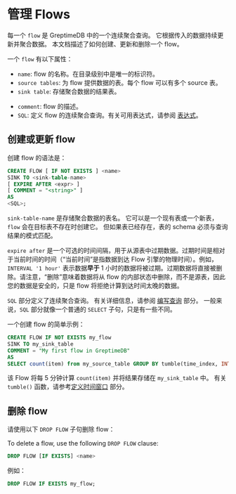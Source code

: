 # 管理 Flows

每一个 `flow` 是 GreptimeDB 中的一个连续聚合查询。
它根据传入的数据持续更新并聚合数据。
本文档描述了如何创建、更新和删除一个 flow。

一个 `flow` 有以下属性：
- `name`: flow 的名称。在目录级别中是唯一的标识符。
- `source tables`: 为 flow 提供数据的表。每个 flow 可以有多个 source 表。
- `sink table`: 存储聚合数据的结果表。
<!-- - `expire after`: 从 source 表中过期数据的时间间隔。过期时间之后的数据将不会在 flow 中使用。 -->
- `comment`: flow 的描述。
- `SQL`: 定义 flow 的连续聚合查询。有关可用表达式，请参阅 [表达式](./expression.md)。

## 创建或更新 flow

创建 flow 的语法是：

<!-- ```sql
CREATE [ OR REPLACE ] FLOW [ IF NOT EXISTS ] <name>
SINK TO <sink-table-name>
[ EXPIRE AFTER <expr> ]
[ COMMENT = "<string>" ]
AS 
<SQL>;
``` -->

```sql
CREATE FLOW [ IF NOT EXISTS ] <name>
SINK TO <sink-table-name>
[ EXPIRE AFTER <expr> ]
[ COMMENT = "<string>" ]
AS 
<SQL>;
```

<!-- 当指定 `OR REPLACE` 时，如果同名的 flow 已经存在，它将被更新为新的 flow。请注意，这只影响 flow 任务本身，源表和目标表不会被更改。 -->

`sink-table-name` 是存储聚合数据的表名。
它可以是一个现有表或一个新表，`flow` 会在目标表不存在时创建它。
但如果表已经存在，表的 schema 必须与查询结果的模式匹配。

`expire after` 是一个可选的时间间隔，用于从源表中过期数据。过期时间是相对于当前时间的时间（“当前时间”是指数据到达 Flow 引擎的物理时间）。例如，`INTERVAL '1 hour'` 表示数据**早于** 1 小时的数据将被过期。过期数据将直接被删除。请注意，“删除”意味着数据将从 flow 的内部状态中删除，而不是源表，因此您的数据是安全的，只是 flow 将拒绝计算到达时间太晚的数据。

`SQL` 部分定义了连续聚合查询。
有关详细信息，请参阅 [编写查询](./query.md) 部分。
一般来说，`SQL` 部分就像一个普通的 `SELECT` 子句，只是有一些不同。

一个创建 flow 的简单示例：

<!-- ```sql
CREATE FLOW IF NOT EXISTS my_flow
SINK TO my_sink_table
EXPIRE AFTER INTERVAL '1 hour'
COMMENT = "My first flow in GreptimeDB"
AS
SELECT count(item) from my_source_table GROUP BY tumble(time_index, INTERVAL '5 minutes');
``` -->

```sql
CREATE FLOW IF NOT EXISTS my_flow
SINK TO my_sink_table
COMMENT = "My first flow in GreptimeDB"
AS
SELECT count(item) from my_source_table GROUP BY tumble(time_index, INTERVAL '5 minutes', '2024-05-20 00:00:00');
```

该 Flow 将每 5 分钟计算 `count(item)` 并将结果存储在 `my_sink_table` 中。
有关 `tumble()` 函数，请参考[定义时间窗口](./define-time-window.md) 部分。

<!-- 创建的 flow 将每 5 分钟计算 `count(item)` 并将结果存储在 `my_sink_table` 中。所有在 1 小时内的数据将在 flow 中使用。有关 `tumble()` 函数，请参考[定义时间窗口](./define-time-window.md) 部分。 -->

## 删除 flow

请使用以下 `DROP FLOW` 子句删除 flow：

To delete a flow, use the following `DROP FLOW` clause:

```sql
DROP FLOW [IF EXISTS] <name>
```

例如：

```sql
DROP FLOW IF EXISTS my_flow;
```
